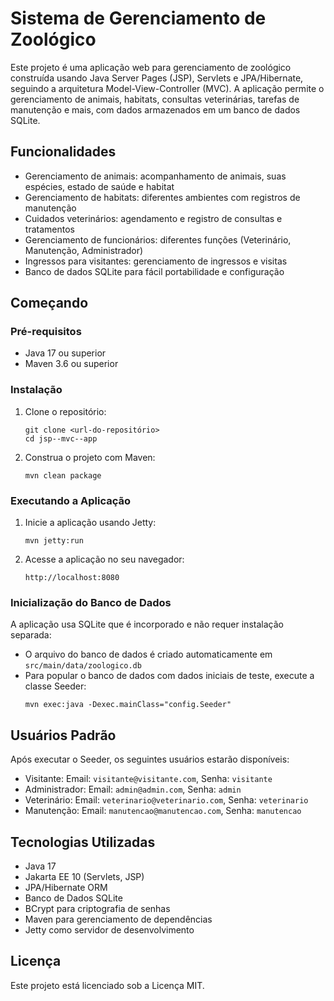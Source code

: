 # Sistema de Gerenciamento de Zoológico

Este projeto é uma aplicação web para gerenciamento de zoológico construída usando Java Server Pages (JSP), Servlets e JPA/Hibernate, seguindo a arquitetura Model-View-Controller (MVC). A aplicação permite o gerenciamento de animais, habitats, consultas veterinárias, tarefas de manutenção e mais, com dados armazenados em um banco de dados SQLite.

## Funcionalidades

- Gerenciamento de animais: acompanhamento de animais, suas espécies, estado de saúde e habitat
- Gerenciamento de habitats: diferentes ambientes com registros de manutenção
- Cuidados veterinários: agendamento e registro de consultas e tratamentos
- Gerenciamento de funcionários: diferentes funções (Veterinário, Manutenção, Administrador)
- Ingressos para visitantes: gerenciamento de ingressos e visitas
- Banco de dados SQLite para fácil portabilidade e configuração

## Começando

### Pré-requisitos

- Java 17 ou superior
- Maven 3.6 ou superior

### Instalação

1. Clone o repositório:

   ```
   git clone <url-do-repositório>
   cd jsp--mvc--app
   ```

2. Construa o projeto com Maven:
   ```
   mvn clean package
   ```

### Executando a Aplicação

1. Inicie a aplicação usando Jetty:

   ```
   mvn jetty:run
   ```

2. Acesse a aplicação no seu navegador:
   ```
   http://localhost:8080
   ```

### Inicialização do Banco de Dados

A aplicação usa SQLite que é incorporado e não requer instalação separada:

- O arquivo do banco de dados é criado automaticamente em `src/main/data/zoologico.db`
- Para popular o banco de dados com dados iniciais de teste, execute a classe Seeder:
  ```
  mvn exec:java -Dexec.mainClass="config.Seeder"
  ```

## Usuários Padrão

Após executar o Seeder, os seguintes usuários estarão disponíveis:

- Visitante: Email: `visitante@visitante.com`, Senha: `visitante`
- Administrador: Email: `admin@admin.com`, Senha: `admin`
- Veterinário: Email: `veterinario@veterinario.com`, Senha: `veterinario`
- Manutenção: Email: `manutencao@manutencao.com`, Senha: `manutencao`

## Tecnologias Utilizadas

- Java 17
- Jakarta EE 10 (Servlets, JSP)
- JPA/Hibernate ORM
- Banco de Dados SQLite
- BCrypt para criptografia de senhas
- Maven para gerenciamento de dependências
- Jetty como servidor de desenvolvimento

## Licença

Este projeto está licenciado sob a Licença MIT.
